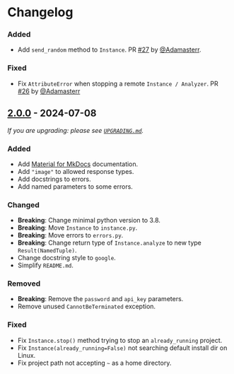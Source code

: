 # Changelog

### Added

- Add `send_random` method to `Instance`. PR [#27](https://github.com/pekat-vision/pekat-vision-sdk-python/pull/27) by [@Adamasterr](https://github.com/Adamasterr).

### Fixed

- Fix `AttributeError` when stopping a remote `Instance / Analyzer`. PR [#26](https://github.com/pekat-vision/pekat-vision-sdk-python/pull/26) by [@Adamasterr](https://github.com/Adamasterr)

## [2.0.0] - 2024-07-08

_If you are upgrading: please see [`UPGRADING.md`](UPGRADING.md)._

### Added

- Add [Material for MkDocs](https://squidfunk.github.io/mkdocs-material/) documentation.
- Add `"image"` to allowed response types.
- Add docstrings to errors.
- Add named parameters to some errors.

### Changed

- **Breaking**: Change minimal python version to 3.8.
- **Breaking**: Move `Instance` to `instance.py`.
- **Breaking**: Move errors to `errors.py`.
- **Breaking**: Change return type of `Instance.analyze` to new type `Result(NamedTuple)`.
- Change docstring style to `google`.
- Simplify `README.md`.

### Removed

- **Breaking**: Remove the `password` and `api_key` parameters.
- Remove unused `CannotBeTerminated` exception.

### Fixed

- Fix `Instance.stop()` method trying to stop an `already_running` project.
- Fix `Instance(already_running=False)` not searching default install dir on Linux.
- Fix project path not accepting `~` as a home directory.

[2.0.0]: https://github.com/pekat-vision/pekat-vision-sdk-python/releases/tag/v2.0.0

